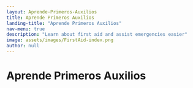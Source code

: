 ```yaml
---
layout: Aprende-Primeros-Auxilios
title: Aprende Primeros Auxilios
landing-title: "Aprende Primeros Auxilios"
nav-menu: true
description: "Learn about first aid and assist emergencies easier"
image: assets/images/FirstAid-index.png
author: null
---
```


<h1>Aprende Primeros Auxilios</h1>
